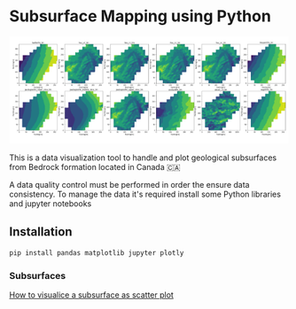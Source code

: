 # Subsurface Mapping using Python

![countour](/countour_maps.png)

This is a data visualization tool to handle and plot geological subsurfaces from Bedrock formation located in Canada 🇨🇦

A data quality control must be performed in order the ensure data consistency. To manage the data it's required install some Python libraries and jupyter notebooks

## Installation
```bash
pip install pandas matplotlib jupyter plotly
```

### Subsurfaces
[How to visualice a subsurface as scatter plot](https://github.com/r3card0/Subsurface_Mapping/blob/main/01_scatter_plot.ipynb)
